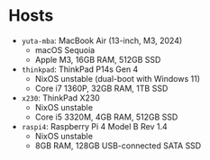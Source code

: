 # Hosts

- `yuta-mba`: MacBook Air (13-inch, M3, 2024)
  - macOS Sequoia
  - Apple M3, 16GB RAM, 512GB SSD
- `thinkpad`: ThinkPad P14s Gen 4
  - NixOS unstable (dual-boot with Windows 11)
  - Core i7 1360P, 32GB RAM, 1TB SSD
- `x230`: ThinkPad X230
  - NixOS unstable
  - Core i5 3320M, 4GB RAM, 512GB SSD
- `raspi4`: Raspberry Pi 4 Model B Rev 1.4
  - NixOS unstable
  - 8GB RAM, 128GB USB-connected SATA SSD